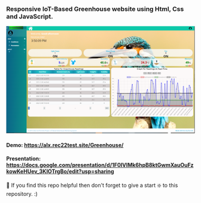 ### Responsive IoT-Based Greenhouse website using Html, Css and JavaScript.

![Restaurant_website](https://github.com/DeroMal/ALX-Portfolio-Project/blob/main/GreenhouseLightmonitoringWebPage.png)

#### Demo: https://alx.rec22test.site/Greenhouse/
#### Presentation: https://docs.google.com/presentation/d/1F0lVIMk6hpB8ktGwmXauOuFzkowKeHUev_3KIOTrgBo/edit?usp=sharing


🙏 If you find this repo helpful then don't forget to give a start ❇️  to this repository. :)

